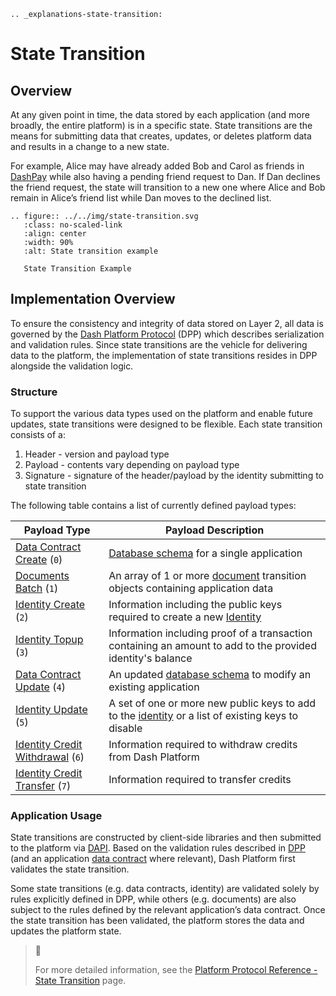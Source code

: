 ```{eval-rst}
.. _explanations-state-transition:
```

# State Transition

## Overview

At any given point in time, the data stored by each application (and more broadly, the entire platform) is in a specific state. State transitions are the means for submitting data that creates, updates, or deletes platform data and results in a change to a new state.

For example, Alice may have already added Bob and Carol as friends in [DashPay](../explanations/dashpay.md) while also having a pending friend request to Dan. If Dan declines the friend request, the state will transition to a new one where Alice and Bob remain in Alice’s friend list while Dan moves to the declined list.

```{eval-rst}
.. figure:: ../../img/state-transition.svg
   :class: no-scaled-link
   :align: center
   :width: 90%
   :alt: State transition example

   State Transition Example
```

## Implementation Overview

To ensure the consistency and integrity of data stored on Layer 2, all data is governed by the [Dash Platform Protocol](../explanations/platform-protocol.md) (DPP) which describes serialization and validation rules. Since state transitions are the vehicle for delivering data to the platform, the implementation of state transitions resides in DPP alongside the validation logic.

### Structure

To support the various data types used on the platform and enable future updates, state transitions were designed to be flexible. Each state transition consists of a:

1. Header - version and payload type
2. Payload - contents vary depending on payload type
3. Signature - signature of the header/payload by the identity submitting to state transition

The following table contains a list of currently defined payload types:

| Payload Type | Payload Description |
| - | - |
| [Data Contract Create](../protocol-ref/data-contract.md#data-contract-creation) (`0`) | [Database schema](../explanations/platform-protocol-data-contract.md) for a single application |
| [Documents Batch](../protocol-ref/document.md#document-submission) (`1`) | An array of 1 or more [document](../explanations/platform-protocol-document.md) transition objects containing application data |
| [Identity Create](../protocol-ref/identity.md#identity-creation) (`2`) | Information including the public keys required to create a new [Identity](../explanations/identity.md) |
| [Identity Topup](../protocol-ref/identity.md#identity-topup) (`3`) | Information including proof of a transaction containing an amount to add to the provided identity's balance |
| [Data Contract Update](../protocol-ref/data-contract.md#data-contract-update) (`4`) | An updated [database schema](../explanations/platform-protocol-data-contract.md) to modify an existing application |
| [Identity Update](../protocol-ref/identity.md#identity-update) (`5`) | A set of one or more new public keys to add to the [identity](../explanations/identity.md) or a list of existing keys to disable |
| [Identity Credit Withdrawal](../protocol-ref/identity.md) (`6`) | Information required to withdraw credits from Dash Platform |
| [Identity Credit Transfer](../protocol-ref/identity.md) (`7`) | Information required to transfer credits |

### Application Usage

State transitions are constructed by client-side libraries and then submitted to the platform via [DAPI](../explanations/dapi.md). Based on the validation rules described in [DPP](../explanations/platform-protocol.md) (and an application [data contract](../explanations/platform-protocol-data-contract.md) where relevant), Dash Platform first validates the state transition.

Some state transitions (e.g. data contracts, identity) are validated solely by rules explicitly defined in DPP, while others (e.g. documents) are also subject to the rules defined by the relevant application’s data contract. Once the state transition has been validated, the platform stores the data and updates the platform state.

> 📘
>
> For more detailed information, see the [Platform Protocol Reference - State Transition](../protocol-ref/state-transition.md) page.
